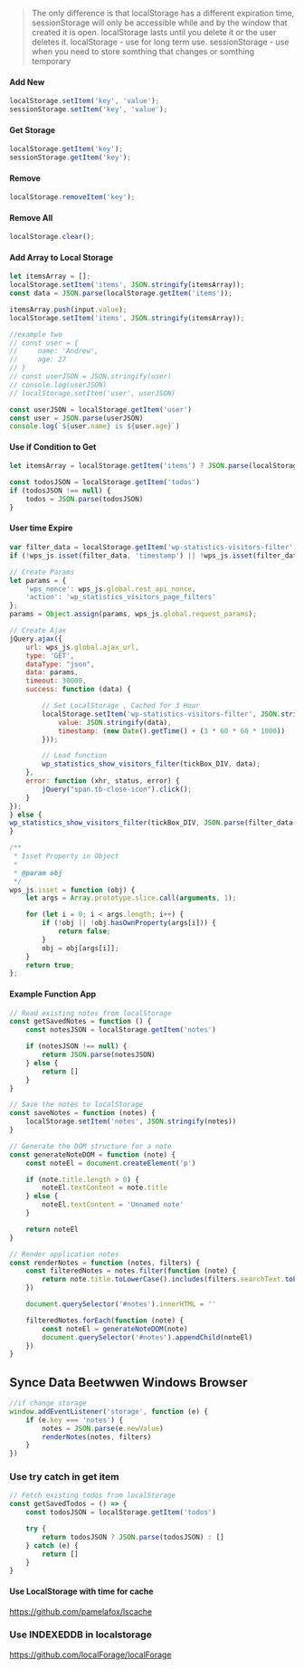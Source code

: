 
> The only difference is that localStorage has a different expiration time, sessionStorage will only be accessible while and by the window that created it is open. 
localStorage lasts until you delete it or the user deletes it.
localStorage - use for long term use.
sessionStorage - use when you need to store somthing that changes or somthing temporary


#### Add New
```javascript
localStorage.setItem('key', 'value');
sessionStorage.setItem('key', 'value');
```

#### Get Storage
```javascript
localStorage.getItem('key');
sessionStorage.getItem('key');
```

#### Remove
```javascript
localStorage.removeItem('key');
```

#### Remove All
```javascript
localStorage.clear();
```

#### Add Array to Local Storage
```javascript
let itemsArray = [];
localStorage.setItem('items', JSON.stringify(itemsArray));
const data = JSON.parse(localStorage.getItem('items'));

itemsArray.push(input.value);
localStorage.setItem('items', JSON.stringify(itemsArray));

//example two
// const user = {
//     name: 'Andrew',
//     age: 27
// }
// const userJSON = JSON.stringify(user)
// console.log(userJSON)
// localStorage.setItem('user', userJSON)

const userJSON = localStorage.getItem('user')
const user = JSON.parse(userJSON)
console.log(`${user.name} is ${user.age}`)

```

#### Use if Condition to Get
```javascript
let itemsArray = localStorage.getItem('items') ? JSON.parse(localStorage.getItem('items')) : [];

const todosJSON = localStorage.getItem('todos')
if (todosJSON !== null) {
    todos = JSON.parse(todosJSON)
}
```

#### User time Expire
```javascript
var filter_data = localStorage.getItem('wp-statistics-visitors-filter') ? JSON.parse(localStorage.getItem('wp-statistics-visitors-filter')) : {};
if (!wps_js.isset(filter_data, 'timestamp') || !wps_js.isset(filter_data, 'value') || (wps_js.isset(filter_data, 'timestamp') && wps_js.isset(filter_data, 'value') && (new Date().getTime().toString() > parseInt(filter_data.timestamp)))) {

// Create Params
let params = {
    'wps_nonce': wps_js.global.rest_api_nonce,
    'action': 'wp_statistics_visitors_page_filters'
};
params = Object.assign(params, wps_js.global.request_params);

// Create Ajax
jQuery.ajax({
    url: wps_js.global.ajax_url,
    type: 'GET',
    dataType: "json",
    data: params,
    timeout: 30000,
    success: function (data) {

        // Set LocalStorage , Cached for 3 Hour
        localStorage.setItem('wp-statistics-visitors-filter', JSON.stringify({
            value: JSON.stringify(data),
            timestamp: (new Date().getTime() + (3 * 60 * 60 * 1000))
        }));

        // Load function
        wp_statistics_show_visitors_filter(tickBox_DIV, data);
    },
    error: function (xhr, status, error) {
        jQuery("span.tb-close-icon").click();
    }
});
} else {
wp_statistics_show_visitors_filter(tickBox_DIV, JSON.parse(filter_data['value']));
}

/**
 * Isset Property in Object
 *
 * @param obj
 */
wps_js.isset = function (obj) {
    let args = Array.prototype.slice.call(arguments, 1);

    for (let i = 0; i < args.length; i++) {
        if (!obj || !obj.hasOwnProperty(args[i])) {
            return false;
        }
        obj = obj[args[i]];
    }
    return true;
};
```


#### Example Function App
```javascript
// Read existing notes from localStorage
const getSavedNotes = function () {
    const notesJSON = localStorage.getItem('notes')

    if (notesJSON !== null) {
        return JSON.parse(notesJSON)
    } else {
        return []
    }
}

// Save the notes to localStorage
const saveNotes = function (notes) {
    localStorage.setItem('notes', JSON.stringify(notes))
}

// Generate the DOM structure for a note
const generateNoteDOM = function (note) {
    const noteEl = document.createElement('p')

    if (note.title.length > 0) {
        noteEl.textContent = note.title
    } else {
        noteEl.textContent = 'Unnamed note'
    }

    return noteEl
}

// Render application notes
const renderNotes = function (notes, filters) {
    const filteredNotes = notes.filter(function (note) {
        return note.title.toLowerCase().includes(filters.searchText.toLowerCase())
    })

    document.querySelector('#notes').innerHTML = ''

    filteredNotes.forEach(function (note) {
        const noteEl = generateNoteDOM(note)
        document.querySelector('#notes').appendChild(noteEl)
    })
}
```

## Synce Data Beetwwen Windows Browser
```javascript
//if change storage
window.addEventListener('storage', function (e) {
    if (e.key === 'notes') {
        notes = JSON.parse(e.newValue)
        renderNotes(notes, filters)
    }
})
```

### Use try catch in get item
```javascript
// Fetch existing todos from localStorage
const getSavedTodos = () => {
    const todosJSON = localStorage.getItem('todos')

    try {
        return todosJSON ? JSON.parse(todosJSON) : []
    } catch (e) {
        return []
    }
}
```

#### Use LocalStorage with time for cache
https://github.com/pamelafox/lscache

### Use INDEXEDDB in localstorage
https://github.com/localForage/localForage
